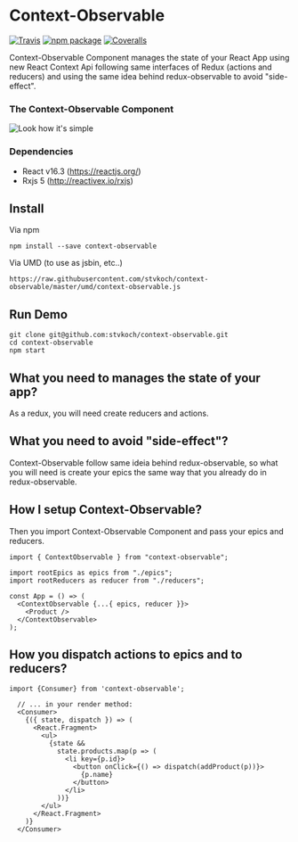 # Context-Observable

[![Travis][build-badge]][build]
[![npm package][npm-badge]][npm]
[![Coveralls][coveralls-badge]][coveralls]

[build-badge]: https://img.shields.io/travis/user/repo/master.png?style=flat-square
[build]: https://travis-ci.org/user/repo
[npm-badge]: https://img.shields.io/npm/v/npm-package.png?style=flat-square
[npm]: https://www.npmjs.org/package/npm-package
[coveralls-badge]: https://img.shields.io/coveralls/user/repo/master.png?style=flat-square
[coveralls]: https://coveralls.io/github/user/repo
[context-observable-component]: https://raw.githubusercontent.com/stvkoch/context-observable/master/context-observable-component.png


Context-Observable Component manages the state of your React App using new React Context Api following same interfaces of Redux (actions and reducers) and using the same idea behind redux-observable to avoid "side-effect".


### The Context-Observable Component

![Look how it's simple][context-observable-component]


### Dependencies

- React v16.3 (https://reactjs.org/)
- Rxjs 5 (http://reactivex.io/rxjs)

## Install

Via npm

```
npm install --save context-observable
```


Via UMD (to use as jsbin, etc..)

```
https://raw.githubusercontent.com/stvkoch/context-observable/master/umd/context-observable.js
```


## Run Demo

```
git clone git@github.com:stvkoch/context-observable.git
cd context-observable
npm start
```

## What you need to manages the state of your app?

As a redux, you will need create reducers and actions.

## What you need to avoid "side-effect"?

Context-Observable follow same ideia behind redux-observable, so what you will need is create your epics the same way that you already do in redux-observable.

## How I setup Context-Observable?

Then you import Context-Observable Component and pass your epics and reducers.

```
import { ContextObservable } from "context-observable";

import rootEpics as epics from "./epics";
import rootReducers as reducer from "./reducers";

const App = () => (
  <ContextObservable {...{ epics, reducer }}>
    <Product />
  </ContextObservable>
);
```

## How you dispatch actions to epics and to reducers?

```
import {Consumer} from 'context-observable';

  // ... in your render method:
  <Consumer>
    {({ state, dispatch }) => (
      <React.Fragment>
        <ul>
          {state &&
            state.products.map(p => (
              <li key={p.id}>
                <button onClick={() => dispatch(addProduct(p))}>
                  {p.name}
                </button>
              </li>
            ))}
        </ul>
      </React.Fragment>
    )}
  </Consumer>
```

